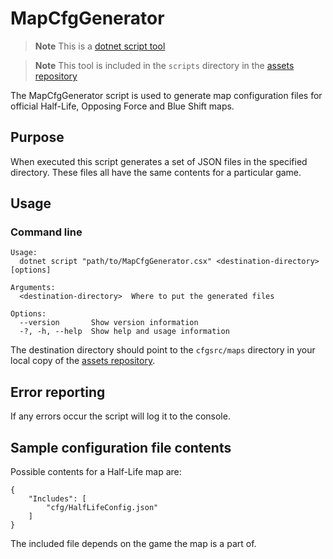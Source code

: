 # MapCfgGenerator

> **Note**
> This is a [dotnet script tool](/docs/tutorials/setting-up-and-using-dotnet-script.md)

> **Note**
> This tool is included in the `scripts` directory in the [assets repository](https://github.com/SamVanheer/halflife-unified-sdk-assets)

The MapCfgGenerator script is used to generate map configuration files for official Half-Life, Opposing Force and Blue Shift maps.

## Purpose

When executed this script generates a set of JSON files in the specified directory. These files all have the same contents for a particular game.

## Usage

### Command line

```
Usage:
  dotnet script "path/to/MapCfgGenerator.csx" <destination-directory> [options]

Arguments:
  <destination-directory>  Where to put the generated files

Options:
  --version       Show version information
  -?, -h, --help  Show help and usage information
```

The destination directory should point to the `cfgsrc/maps` directory in your local copy of the [assets repository](https://github.com/SamVanheer/halflife-unified-sdk-assets).

## Error reporting

If any errors occur the script will log it to the console.

## Sample configuration file contents

Possible contents for a Half-Life map are:
```jsonc
{
	"Includes": [
		"cfg/HalfLifeConfig.json"
	]
}
```

The included file depends on the game the map is a part of.
